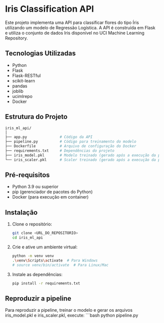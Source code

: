 # Iris Classification API

Este projeto implementa uma API para classificar flores do tipo Íris utilizando um modelo de Regressão Logística. A API é construída em Flask e utiliza o conjunto de dados Iris disponível no UCI Machine Learning Repository.

## Tecnologias Utilizadas

- Python
- Flask
- Flask-RESTful
- scikit-learn
- pandas
- joblib
- ucimlrepo
- Docker

## Estrutura do Projeto

```bash
iris_ml_api/
│
├── app.py               # Código da API
├── pipeline.py          # Código para treinamento do modelo
├── Dockerfile           # Arquivo de configuração do Docker
├── requirements.txt     # Dependências do projeto
├── iris_model.pkl       # Modelo treinado (gerado após a execução da pipeline)
└── iris_scaler.pkl      # Scaler treinado (gerado após a execução da pipeline)
```

## Pré-requisitos

- Python 3.9 ou superior
- pip (gerenciador de pacotes do Python)
- Docker (para execução em container)

## Instalação

1. Clone o repositório:

   ```bash
   git clone <URL_DO_REPOSITORIO>
   cd iris_ml_api
   ```

2. Crie e ative um ambiente virtual:
   ```bash
   python -m venv venv
   .\venv\Scripts\activate  # Para Windows
   # source venv/bin/activate  # Para Linux/Mac
   ```

3. Instale as dependências:
   ```bash
   pip install -r requirements.txt
   ```

## Reproduzir a pipeline
Para reproduzir a pipeline, treinar o modelo e gerar os arquivos iris_model.pkl e iris_scaler.pkl, execute:
    ```bash
   python pipeline.py
   ```
